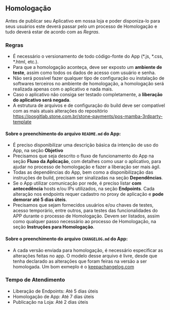<!--
  @title: Homologação
-->

## Homologação

Antes de publicar seu Aplicativo em nossa loja e poder disponiza-lo para seus usuários este deverá passar pelo um processo de Homologação e tudo deverá estar de acordo com as _Regras_.


###  Regras
  - É necessário o versionamento de todo código-fonte do App (*.js, *.css, *.html, etc.).
  - Para que a homologação aconteça, deve ser exposto um **ambiente de teste**, assim como todos os dados de acesso com usuário e senha.
  - Não será possível fazer qualquer tipo de configuração ou instalação de softwares terceiros no ambiente de homologação, a homologação será realizada apenas com o aplicativo e nada mais.
  - Caso o aplicativo não consiga ser testado completamente, a **liberação do aplicativo será negada**.
  - A estrutura de arquivos e de configuração do build deve ser compatível com as mais atuais alterações do repositório https://posgitlab.stone.com.br/stone-payments/pos-mamba-3rdparty-template

#### Sobre o preenchimento do arquivo `README.md` do App:
  - É preciso disponibilizar uma descrição básica da intenção de uso do App, na seção **Objetivo**
  - Precisamos que seja descrito o fluxo de funcionamento do App na seção **Fluxo da Aplicação**, com detalhes como usar o aplicativo, para ajudar no processo de homologação e fazer a liberação ser mais ágil.
  - Todas as dependências do App, bem como a disponibilização das instruções de build, precisam ser sinalizadas na seção **Dependências**.
  - Se o App utilizar comunicação por rede, é preciso listar **com antecedência** hosts e/ou IPs utilizados, na seção **Endpoints**. Cada alteração nos endpoints requer cadastro no proxy de aplicação e **pode demorar até 5 dias úteis**.
  - Precisamos que sejam fornecidos usuários e/ou chaves de testes, acesso temporário, entre outros,  para testes das funcionalidades do APP durante o processo de Homologação. Devem ser listados, assim como qualquer passo necessário ao processo de Homologação, na seção **Instruções para Homologação**.

#### Sobre o preenchimento do arquivo `CHANGELOG.md` do App:
  - A cada versão enviada para homologação, é necessário especificar as alterações feitas no app. O modelo desse arquivo é livre, desde que tenha declarado as alterações que foram feiras na versão a ser homologada. Um bom exmeplo é o [keepachangelog.com](https://keepachangelog.com/pt-BR/1.0.0/)


### Tempo de Atendimento
  - Liberação de Endpoints: Até 5 dias úteis
  - Homologação de App: Até 7 dias úteis
  - Publicação na Loja: Até 2 dias úteis
